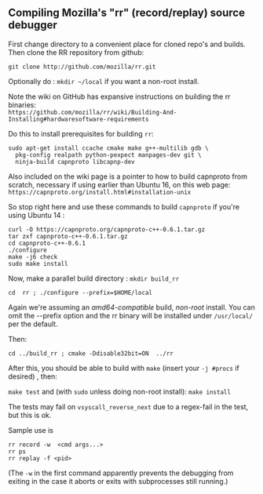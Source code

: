 ## Compiling Mozilla's "rr" (record/replay) source debugger

First change directory to a convenient place for cloned repo's and builds. Then clone the RR repository from github:

```
git clone http://github.com/mozilla/rr.git
```

Optionally do : `mkdir ~/local` if you want a non-root install.

Note the wiki on GitHub has expansive instructions on building the rr binaries:  
```https://github.com/mozilla/rr/wiki/Building-And-Installing#hardwaresoftware-requirements```

Do this to install prerequisites for building `rr`:
```
sudo apt-get install ccache cmake make g++-multilib gdb \
  pkg-config realpath python-pexpect manpages-dev git \
  ninja-build capnproto libcapnp-dev
  ```
  
Also included on the wiki page  is a pointer to how to build capnproto from scratch, 
necessary if using earlier than Ubuntu 16, on this web page:
```https://capnproto.org/install.html#installation-unix```

So stop right here and use these commands to build `capnproto` if you're using Ubuntu 14 :
```
curl -O https://capnproto.org/capnproto-c++-0.6.1.tar.gz
tar zxf capnproto-c++-0.6.1.tar.gz
cd capnproto-c++-0.6.1
./configure
make -j6 check
sudo make install 
```

Now, make a parallel build directory : `mkdir build_rr`  
```
cd  rr ; ./configure --prefix=$HOME/local
```
Again we're assuming an *amd64-compatible* build, *non-root* install. You can omit the --prefix option  and the rr binary will be
installed under `/usr/local/` per the default.

Then:

` cd ../build_rr ; cmake -Ddisable32bit=ON  ../rr `

After this, you should be able to build with `make` (insert your `-j #procs` if desired) , then:

`make test` and (with `sudo` unless doing non-root install):
`make install`

The tests may fail on `vsyscall_reverse_next` due to a regex-fail in the test, but this is ok.

Sample use is

```
rr record -w  <cmd args...>
rr ps
rr replay -f <pid>
```

(The `-w` in the first command apparently prevents the debugging from exiting in the case it aborts or exits with subprocesses still running.)

